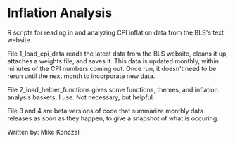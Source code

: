 # Inflation Analysis
 R scripts for reading in and analyzing CPI inflation data from the BLS's text website.
 
 File 1_load_cpi_data reads the latest data from the BLS website, cleans it up, attaches a weights file, and saves it.
 This data is updated monthly, within minutes of the CPI numbers coming out. Once run, it doesn't need to be rerun
 until the next month to incorporate new data.
  
 File 2_load_helper_functions gives some functions, themes, and inflation analysis baskets, I use. Not necessary, but helpful.
 
 File 3 and 4 are beta versions of code that summarize monthly data releases as soon as they happen, to give a snapshot of what is occuring.
 
Written by: Mike Konczal